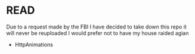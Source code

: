 # READ
Due to a request made by the FBI I have decided to take down this repo it will never be reuploaded I would prefer not to have my house raided agian

- HttpAnimations
